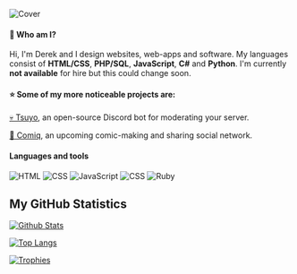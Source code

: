 ![Cover](https://i.imgur.com/LhcgqDy.png)
#### 👋 Who am I?
Hi, I'm Derek and I design websites, web-apps and software. My languages consist of **HTML/CSS**, **PHP/SQL**, **JavaScript**, **C#** and **Python**. I'm currently **not available** for hire but this could change soon.

#### ⭐ Some of my more noticeable projects are:
[💀 Tsuyo](http://github.com/VenkSociety/Tsuyo), an open-source Discord bot for moderating your server.
 
[💬 Comiq](https://comiqapp.com), an upcoming comic-making and sharing social network.
 
#### Languages and tools
![HTML](https://raw.githubusercontent.com/derekdinan/derekdinan/master/icons/html.png)
![CSS](https://raw.githubusercontent.com/derekdinan/derekdinan/master/icons/css.png)
![JavaScript](https://raw.githubusercontent.com/derekdinan/derekdinan/master/icons/javascript.png)
![CSS](https://raw.githubusercontent.com/derekdinan/derekdinan/master/icons/php.png)
![Ruby](https://raw.githubusercontent.com/derekdinan/derekdinan/master/icons/ruby.png)

## My GitHub Statistics
[![Github Stats](https://github-readme-stats.vercel.app/api?username=derekdinan&show_icons=true&theme=default)](https://github.com/derekdinan)

[![Top Langs](https://github-readme-stats.vercel.app/api/top-langs/?username=derekdinan&layout=compact&theme=default)](https://github.com/derekdinan)

[![Trophies](https://github-profile-trophy.vercel.app/?username=derekdinan&theme=dracula)](https://github.com/derekdinan)
